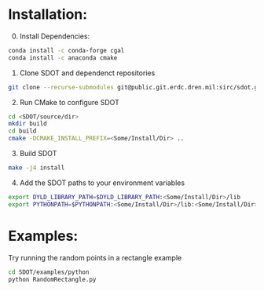 # Installation:

0. Install Dependencies:
 
```bash
conda install -c conda-forge cgal
conda install -c anaconda cmake
```

1. Clone SDOT and dependenct repositories

```bash
git clone --recurse-submodules git@public.git.erdc.dren.mil:sirc/sdot.git
```

2. Run CMake to configure SDOT

```bash
cd <SDOT/source/dir>
mkdir build
cd build
cmake -DCMAKE_INSTALL_PREFIX=<Some/Install/Dir> ..
```

3. Build SDOT

```bash
make -j4 install
```

4. Add the SDOT paths to your environment variables 

```bash
export DYLD_LIBRARY_PATH=$DYLD_LIBRARY_PATH:<Some/Install/Dir>/lib
export PYTHONPATH=$PYTHONPATH:<Some/Install/Dir>/lib:<Some/Install/Dir>/lib/python/
```
    
# Examples:
Try running the random points in a rectangle example

```bash
cd SDOT/examples/python
python RandomRectangle.py
```